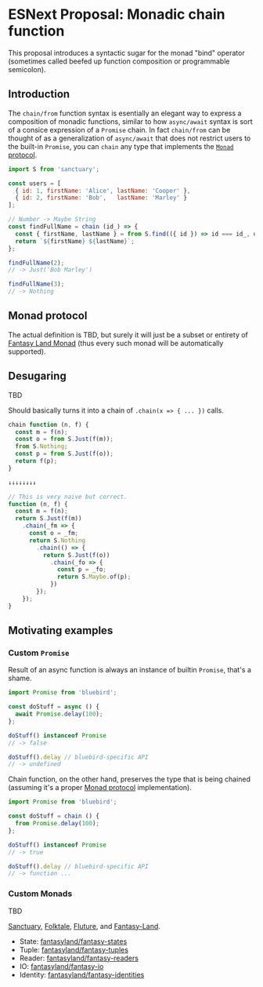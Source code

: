 # ESNext Proposal: Monadic chain function

This proposal introduces a syntactic sugar for the monad "bind" operator (sometimes called beefed up function composition or programmable semicolon).

## Introduction

The `chain/from` function syntax is esentially an elegant way to express a composition of monadic functions, similar to how `async/await` syntax is sort of a consice expression of a `Promise` chain. In fact `chain/from` can be thought of as a generalization of `async/await` that does not restrict users to the built-in `Promise`, you can `chain` any type that implements the [`Monad` protocol](#monad-protocol).

```js
import S from 'sanctuary';

const users = [
  { id: 1, firstName: 'Alice', lastName: 'Cooper' },
  { id: 2, firstName: 'Bob',   lastName: 'Marley' }
];

// Number -> Maybe String
const findFullName = chain (id_) => {
  const { firstName, lastName } = from S.find(({ id }) => id === id_, users);
  return `${firstName} ${lastName}`;
};

findFullName(2);
// -> Just('Bob Marley')

findFullName(3);
// -> Nothing
```

## Monad protocol

The actual definition is TBD, but surely it will just be a subset or entirety of [Fantasy Land Monad](https://github.com/fantasyland/fantasy-land#monad) (thus every such monad will be automatically supported).

## Desugaring

TBD

Should basically turns it into a chain of `.chain(x => { ... })` calls.

```js
chain function (n, f) {
  const m = f(n);
  const o = from S.Just(f(m));
  from S.Nothing;
  const p = from S.Just(f(o));
  return f(p);
}

↓↓↓↓↓↓↓↓

// This is very naive but correct.
function (n, f) {
  const m = f(n);
  return S.Just(f(m))
    .chain(_fm => {
      const o = _fm;
      return S.Nothing
        .chain(() => {
          return S.Just(f(o))
            .chain(_fo => {
              const p = _fo;
              return S.Maybe.of(p);
            })
        });
    });
}
```

## Motivating examples

### Custom `Promise`

Result of an async function is always an instance of builtin `Promise`, that's a shame.

```js
import Promise from 'bluebird';

const doStuff = async () {
  await Promise.delay(100);
};

doStuff() instanceof Promise
// -> false

doStuff().delay // bluebird-specific API
// -> undefined
```

Chain function, on the other hand, preserves the type that is being chained (assuming it's a proper [Monad protocol](#monad-protocol) implementation).

```js
import Promise from 'bluebird';

const doStuff = chain () {
  from Promise.delay(100);
};

doStuff() instanceof Promise
// -> true

doStuff().delay // bluebird-specific API
// -> function ...
```

### Custom Monads

TBD

[Sanctuary](https://github.com/sanctuary-js), [Folktale](http://folktale.origamitower.com/), [Fluture](https://github.com/fluture-js), and [Fantasy-Land](https://github.com/fantasyland).
* State: [fantasyland/fantasy-states](https://github.com/fantasyland/fantasy-states)
* Tuple: [fantasyland/fantasy-tuples](https://github.com/fantasyland/fantasy-tuples)
* Reader: [fantasyland/fantasy-readers](https://github.com/fantasyland/fantasy-readers)
* IO: [fantasyland/fantasy-io](https://github.com/fantasyland/fantasy-io)
* Identity: [fantasyland/fantasy-identities](https://github.com/fantasyland/fantasy-identities)
